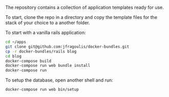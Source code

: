 The repository contains a collection of application templates ready for use.

To start, clone the repo in a directory and copy the template files for the stack of your choice to a another folder.

To start with a vanilla rails application:

```bash
cd ~/apps
git clone git@github.com:jfragoulis/docker-bundles.git
cp -r docker-bundles/rails blog
cd blog
docker-compose build
docker-compose run web bundle install
docker-compose run
```

To setup the database, open another shell and run:

```bash
docker-compose run web bin/setup
```
